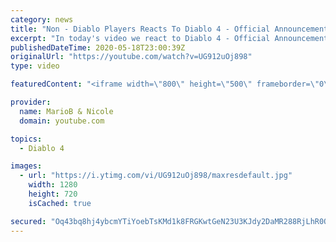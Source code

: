 ```yaml
---
category: news
title: "Non - Diablo Players Reacts To Diablo 4 - Official Announcement Cinematic Trailer | Blizzcon 2019"
excerpt: "In today's video we react to Diablo 4 - Official Announcement Cinematic Trailer Subscribe To Our Vlog Channel:http://bit.ly/2RmUZVQ Original ..."
publishedDateTime: 2020-05-18T23:00:39Z
originalUrl: "https://youtube.com/watch?v=UG912uOj898"
type: video

featuredContent: "<iframe width=\"800\" height=\"500\" frameborder=\"0\" src=\"https://www.youtube.com/embed/UG912uOj898\" allow=\"accelerometer; autoplay; encrypted-media; gyroscope; picture-in-picture\" allowfullscreen></iframe>"

provider:
  name: MarioB & Nicole
  domain: youtube.com

topics:
  - Diablo 4

images:
  - url: "https://i.ytimg.com/vi/UG912uOj898/maxresdefault.jpg"
    width: 1280
    height: 720
    isCached: true

secured: "Oq43bq8hj4ybcmYTiYoebTsKMd1k8FRGKwtGeN23U3KJdy2DaMR288RjLhR0Q2T1yLuK+P/FKP8pKUMZ2uzNtOy/7+aY3wZm80LVa6q1bT4+ThVbU9Uq5QIDnMdYMs5LlgV2kN1LEpkIHC0GG8SQvs3cehqmZLfl0v29u+aLhjrzFa2TKUeTBWjU3ZnJXUCN/648mKasvtRpJxbpaim/Ju86nxp5PvL0iYce/e8xDs/7lMkLHwaQBHb+ZtaAeUTzRBUz/1b1BoIE6GSPPivhVlLg5Wl1uIHL/neVM8jxYWdJ/FP+DL1VFmzE/outtd1A4S2xNpbx/FR+QGYfYZ+y561mybkLnRcIrgVf/oFUhoIYRI5frtrxwa6tj2edknZ0cSHbgi+jofEQ47O1XiNFzk/rb3Uf94RsMcUkkEhOi4nrcx/KGJZ2UMGGrIl+2HFh;xCkQJZynxxCMap2m6R2KzA=="
---
```


